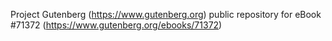 Project Gutenberg (https://www.gutenberg.org) public repository
for eBook #71372 (https://www.gutenberg.org/ebooks/71372)
